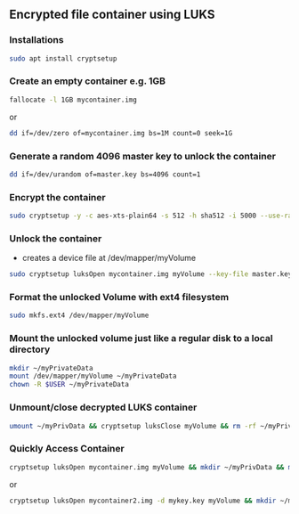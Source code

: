 ## Encrypted file container using LUKS

### Installations

```bash
sudo apt install cryptsetup
```

### Create an empty container e.g. 1GB

```bash
fallocate -l 1GB mycontainer.img
```

or

```bash
dd if=/dev/zero of=mycontainer.img bs=1M count=0 seek=1G 
```

### Generate a random 4096 master key to unlock the container

```bash
dd if=/dev/urandom of=master.key bs=4096 count=1
```

### Encrypt the container

```bash
sudo cryptsetup -y -c aes-xts-plain64 -s 512 -h sha512 -i 5000 --use-random luksFormat mycontainer.img master.key
```

### Unlock the container

* creates a device file at /dev/mapper/myVolume

```bash
sudo cryptsetup luksOpen mycontainer.img myVolume --key-file master.key
```

### Format the unlocked Volume with ext4 filesystem

```bash
sudo mkfs.ext4 /dev/mapper/myVolume
```

### Mount the unlocked volume just like a regular disk to a local directory

```bash
mkdir ~/myPrivateData
mount /dev/mapper/myVolume ~/myPrivateData
chown -R $USER ~/myPrivateData
```

### Unmount/close decrypted LUKS container

```bash
umount ~/myPrivData && cryptsetup luksClose myVolume && rm -rf ~/myPrivData
```

### Quickly Access Container

```bash
cryptsetup luksOpen mycontainer.img myVolume && mkdir ~/myPrivData && mount /dev/mapper/myVolume ~/myPrivData
```

or

```bash
cryptsetup luksOpen mycontainer2.img -d mykey.key myVolume && mkdir ~/myPrivData && mount /dev/mapper/myVolume ~/myPrivData
```

